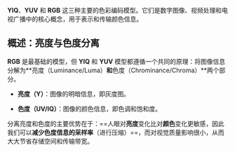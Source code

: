 **YIQ**、**YUV** 和 **RGB** 这三种主要的色彩编码模型。它们是数字图像、视频处理和电视广播中的核心概念，用于表示和传输颜色信息。

## 概述：亮度与色度分离

**RGB** 是最基础的模型，但 **YIQ** 和 **YUV** 模型都遵循一个共同的原理：将图像信息分解为**亮度（Luminance/Luma）**和**色度（Chrominance/Chroma）**两个部分。

- **亮度（Y）**：图像的明暗信息，即灰度图。
    
- **色度（UV/IQ）**：图像的颜色信息，即色调和饱和度。
    

分离亮度和色度的主要优势在于：==人眼对**亮度**变化比对**颜色**变化更敏感，因此我们可以**减少色度信息的采样率**（进行压缩）==，而对视觉质量影响很小，从而大大节省存储空间和传输带宽。